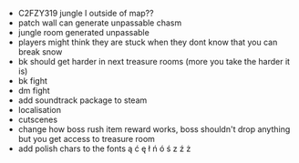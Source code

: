 * C2FZY319 jungle I outside of map??
* patch wall can generate unpassable chasm
* jungle room generated unpassable
* players might think they are stuck when they dont know that you can break snow
* bk should get harder in next treasure rooms (more you take the harder it is)
* bk fight
* dm fight
* add soundtrack package to steam 
* localisation
* cutscenes
* change how boss rush item reward works, boss shouldn't drop anything but you get access to treasure room
* add polish chars to the fonts ą ć ę ł ń ó ś z ź ż